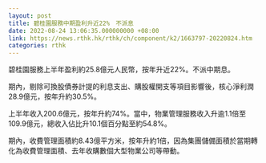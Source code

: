 ```yaml
---
layout: post
title: 碧桂園服務中期盈利升近22%　不派息
date: 2022-08-24 13:06:35.000000000 +08:00
link: https://news.rthk.hk/rthk/ch/component/k2/1663797-20220824.htm
categories: rthk
---
```


碧桂園服務上半年盈利約25.8億元人民幣，按年升近22%。不派中期息。

期內，剔除可換股債券計提的利息支出、購股權開支等項目影響後，核心淨利潤28.9億元，按年升約30.5%。

上半年收入200.6億元，按年升約74%。當中，物業管理服務收入升逾1.1倍至109.9億元，總收入佔比升10.1個百分點至約54.8%。

期內，收費管理面積約8.43億平方米，按年升約1倍，因為集團儲備面積於當期轉化為收費管理面積、去年收購數個大型物業公司等帶動。
